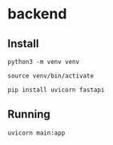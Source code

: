 # backend

## Install
```
python3 -m venv venv

source venv/bin/activate

pip install uvicorn fastapi
```

## Running
```
uvicorn main:app
```
